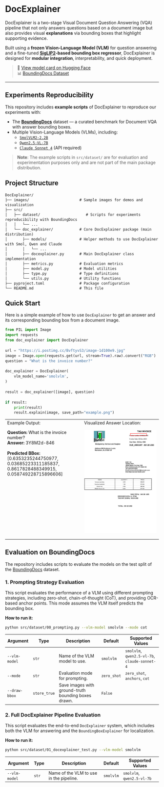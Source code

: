 # DocExplainer

DocExplainer is a two-stage Visual Document Question Answering (VQA) pipeline that not only answers questions based on a document image but also provides visual **explanations** via bounding boxes that highlight supporting evidence.

Built using a **frozen Vision-Language Model (VLM)** for question answering and a fine-tuned **[SigLIP2](https://huggingface.co/google/siglip2-giant-opt-patch16-384)-based bounding box regressor**, DocExplainer is designed for **modular integration**, interpretability, and quick deployment.

> 📄 [View model card on Hugging Face](https://huggingface.co/letxbe/DocExplainer)  
> 📊 [BoundingDocs Dataset](https://huggingface.co/datasets/letxbe/BoundingDocs)

---

##  Experiments Reproducibility

This repository includes **example scripts** of DocExplainer to reproduce our experiments with:

- The [**BoundingDocs**](https://huggingface.co/datasets/letxbe/BoundingDocs) dataset — a curated benchmark for Document VQA with answer bounding boxes.
- Multiple Vision-Language Models (VLMs), including:
  - [`SmolVLM2-2.2B`](https://huggingface.co/HuggingFaceTB/SmolVLM2-2.2B-Instruct_)
  - [`Qwen2.5-VL-7B`](https://huggingface.co/Qwen/Qwen2.5-VL-7B-Instruct)
  - [`Claude Sonnet 4`](https://www.anthropic.com/claude/sonnet) (API required)

> **Note**: The example scripts in `src/dataset/` are for evaluation and experimentation purposes only and are not part of the main package distribution.
  
## Project Structure

```
DocExplainer/
├── images/                       # Sample images for demos and visualization
├── src/
│   ├── dataset/                     # Scripts for experiments reproducibility with BoundingDocs
│   │   └── ...
│   └── doc_explainer/            # Core DocExplainer package (main distribution)
│       ├── models/               # Helper methods to use DocExplainer with Smol, Qwen and Claude
│       │   └── ...         
│       ├── docexplainer.py       # Main DocExplainer class implementation
│       ├── metrics.py            # Evaluation metrics
│       ├── model.py              # Model utilities
│       ├── type.py               # Type definitions
│       └── utils.py              # Utility functions
├── pyproject.toml                # Package configuration
└── README.md                     # This file
```

## Quick Start
Here is a simple example of how to use `DocExplainer` to get an answer and its corresponding bounding box from a document image.

```python
from PIL import Image
import requests
from doc_explainer import DocExplainer

url = "https://i.postimg.cc/BvftyvS3/image-1d100e9.jpg"
image = Image.open(requests.get(url, stream=True).raw).convert("RGB")
question = "What is the invoice number?"

doc_explainer = DocExplainer(
    vlm_model_name='smolvlm',
)

result = doc_explainer([image], question)

if result:
    print(result)
    result.explain(image, save_path="example.png")
```

<table> <tr> <td width="50%" valign="top">
Example Output:

<strong>Question: </strong>What is the invoice number? <br>
<strong>Answer: </strong> 3Y8M2d-846<br><br>
<strong>Predicted BBox: </strong> [0.6353235244750977, 0.03685223311185837, 0.8617828488349915, 0.058749228715896606] <br>


</td> <td width="50%" valign="top">
Visualized Answer Location:

<img src="example.png" alt="Invoice with predicted bounding box" width="100%"> </td> </tr> </table> 


## Evaluation on BoundingDocs

The repository includes scripts to evaluate the models on the test split of the [BoundingDocs](https://huggingface.co/datasets/letxbe/BoundingDocs) dataset.


### 1. Prompting Strategy Evaluation

This script evaluates the performance of a VLM using different prompting strategies, including zero-shot, chain-of-thought (CoT), and providing OCR-based anchor points. This mode assumes the VLM itself predicts the bounding box.

**How to run it:**  
```bash
python src/dataset/00_prompting.py --vlm-model smolvlm --mode cot
```

| Argument | Type | Description | Default | Supported Values |
| --- | --- | --- | --- | --- |
| `--vlm-model` | `str` | Name of the VLM model to use. | `smolvlm` | `smolvlm`, `qwen2.5-vl-7b`, `claude-sonnet-4` |
| `--mode` | `str` | Evaluation mode for prompting. | `zero_shot` | `zero_shot`, `anchors`, `cot` |
| `--draw-bbox` | `store_true` | Save images with ground-truth bounding boxes drawn. | `False` | |


### 2. Full DocExplainer Pipeline Evaluation

This script evaluates the end-to-end `DocExplainer` system, which includes both the VLM for answering and the `BoundingBoxExplainer` for localization.

**How to run it:**
```bash
python src/dataset/01_docexplainer_test.py --vlm-model smolvlm
```

| Argument | Type | Description | Default | Supported Values |
| --- | --- | --- | --- | --- |
| `--vlm-model` | `str` | Name of the VLM to use in the pipeline. | `smolvlm` | `smolvlm`, `qwen2.5-vl-7b` |





